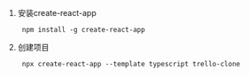 
1. 安装create-react-app

        npm install -g create-react-app

2. 创建项目

        npx create-react-app --template typescript trello-clone

   